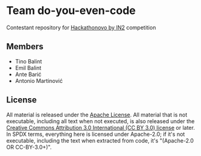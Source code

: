 # Team do-you-even-code

Contestant repository for [Hackathonovo by IN2](http://hackathonovo.in2.hr/) competition


## Members
- Tino Balint
- Emil Balint
- Ante Barić
- Antonio Martinović

## License

All material is released under the [Apache License](./LICENSE).
All material that is not executable, including all text when not executed,
is also released under the
[Creative Commons Attribution 3.0 International (CC BY 3.0) license](https://creativecommons.org/licenses/by/3.0/) or later.
In SPDX terms, everything here is licensed under Apache-2.0;
if it's not executable, including the text when extracted from code, it's
"(Apache-2.0 OR CC-BY-3.0+)".
